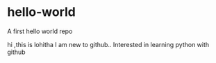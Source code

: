 # hello-world
A  first hello world repo

hi ,this is lohitha
I am new to github.. Interested in learning python with github
